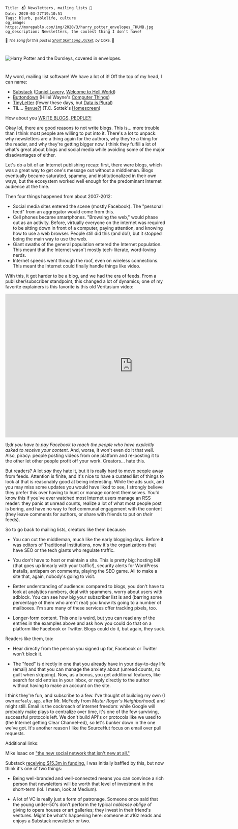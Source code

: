     Title: 📬 Newsletters, mailing lists 🧾
    Date: 2020-03-27T19:10:51
    Tags: blurb, pablolife, culture
    og_image: https://morepablo.com/img/2020/3/harry_potter_envelopes_THUMB.jpg
    og_description: Newsletters, the coolest thing I don't have!

<small>🎵 <em>The song for this post is <a href="https://www.youtube.com/watch?v=X5KmB8Laemg">Short Skirt Long Jacket</a>, by Cake.</em> 🎵</small>

<div class="caption-img-block" style="margin: 25px auto">
<img src="/img/2020/3/harry_potter_envelopes_THUMB.jpg" alt="Harry Potter and the Dursleys, covered in envelopes." style="margin: 15px auto;" />
</div>

My word, mailing list software! We have a lot of it! Off the top of my head, I
can name:

* [Substack][2] ([Daniel Lavery][9], [Welcome to Hell World][10])
* [Buttondown][4] (Hillel Wayne's [Computer Things][11])
* [TinyLetter][3] (fewer these days, but [Data is Plural][13])
* TIL… [Revue?!][1] (T.C. Sottek's [Homescreen][12])

How about you [WRITE BLOGS, PEOPLE?!][16]

Okay lol, there are good reasons to not write blogs. This is… more trouble than
I think most people are willing to put into it. There's a lot to unpack:
why newsletters are a thing again for the authors, why they're a thing for
the reader, and why they're getting bigger now. I think they fulfill a lot of
what's great about blogs and social media while avoiding some of the
major disadvantages of either.

Let's do a bit of an Internet publishing recap: first, there were blogs, which 
was a great way to get one's message out without a middleman. Blogs eventually
became saturated, spammy, and institutionalized in their own ways, but the
ecosystem worked well enough for the predominant Internet audience at the time.

Then four things happened from about 2007-2012:

- Social media sites entered the scene (mostly Facebook). The "personal feed"
  from an aggregator would come from this.
- Cell phones became smartphones. "Browsing the web," would phase out as an
  activity. Before, virtually everyone on the internet was required to be
  sitting down in front of a computer, paying attention, and knowing how to use
  a web browser. People still did this (and do!), but it stopped being the main
  way to use the web.
- Giant swaths of the general population entered the Internet population. This
  meant that the Internet wasn't mostly tech-literate, word-loving nerds.
- Internet speeds went through the roof, even on wireless connections. This
  meant the Internet could finally handle things like video.

With this, it got harder to be a blog, and we had the era of feeds.
From a publisher/subscriber standpoint, this changed a lot of dynamics; one of
my favorite explainers is this favorite is this old Veritasium video:

<iframe width="800" height="450" src="https://www.youtube-nocookie.com/embed/oVfHeWTKjag" frameborder="0" allow="accelerometer; autoplay; encrypted-media; gyroscope; picture-in-picture" allowfullscreen></iframe>

tl;dr _you have to pay Facebook to reach the people who have explicitly asked to
receive your content._ And, worse, it won't even do it that well. Also, piracy:
people posting videos from one platform and re-posting it to the other let other
people profit off your work. Creators… hate this.

But readers? A lot _say_ they hate it, but it is really hard to move people
away from feeds. Attention is finite, and it's nice to have a curated list of
things to look at that is reasonably good at being interesting. While the ads
suck, and you may miss some updates you would have liked to see, I strongly
believe they prefer this over having to hunt or manage content themselves.
You'd know this if you've ever watched most Internet users manage an RSS
reader: they panic at unread counts, realize a lot of what most people post is
boring, and have no way to feel communal engagement with the content (they leave
comments for authors, or share with friends to put on _their_ feeds).

So to go back to mailing lists, creators like them because:

- You can cut the middleman, much like the early blogging days. Before it was
  editors of Traditional Institutions, now it's the organizations that have SEO
  or the tech giants who regulate traffic.

- You don't have to host or maintain a site. This is pretty big: hosting bill
  (that goes up linearly with your traffic!), security alerts for WordPress
  installs, antispam on comments, playing the SEO game. All to make a site that,
  again, nobody's going to visit.

- Better understanding of audience: compared to blogs, you don't have to look at
  analytics numbers, deal with spammers, worry about users with adblock. You can
  see how big your subscriber list is and (barring some percentage of them who
  aren't real) you know its going to a number of mailboxes. I'm sure many of
  these services offer tracking pixels, too.

- Longer-form content. This one is weird, but you can read any of the entries
  in the examples above and ask how you could do that on a platform like
  Facebook or Twitter. Blogs could do it, but again, they suck.

Readers like them, too:

- Hear directly from the person you signed up for, Facebook or Twitter won't
  block it.

- The "feed" is directly in one that you already have in your day-to-day life
  (email) and that you can manage the anxiety about (unread counts, no guilt
  when skipping). Now, as a bonus, you get additional features, like search for
  old entries in your inbox, or reply directly to the author without having to
  make an account on the site.

I think they're fun, and subscribe to a few. I've thought of building my own (I
own `mcfeely.app`, after Mr. McFeely from _Mister Roger's Neighborhood_) and
might still. Email is the cockroach of internet freedom: while Google will
probably make plays to centralize over time, it's one of the few surviving,
successful protocols left. We don't build API's or protocols like we used to
(the Internet getting Clear Channel-ed), so let's bunker down in the one we've
got. It's another reason I like the SourceHut focus on email over pull requests.

Additional links:

Mike Isaac on ["the new social network that isn't new at all."][14]

Substack [receiving $15.3m in funding.][15] I was initially baffled by this, but
now think it's one of two things:

- Being well-branded and well-connected means you can convince a rich person
  that newsletters will be worth that level of investment in the short-term
  (lol. I mean, look at Medium).

- A lot of VC is really just a form of patronage. Someone once said that the
  young under-50's don't perform the typical _noblesse oblige_ of giving to
  opera houses or art galleries; they invest in their friend's ventures. Might
  be what's happening here: someone at a16z reads and enjoys a Substack
  newsletter or two.

   [1]: https://www.getrevue.co/
   [2]: https://substack.com/
   [3]: https://tinyletter.com/
   [4]: https://buttondown.email/
   [9]: https://www.shatnerchatner.com/
   [10]: https://luke.substack.com/
   [11]: https://buttondown.email/hillelwayne/archive
   [12]: https://www.getrevue.co/profile/homescreen
   [13]: https://tinyletter.com/data-is-plural/archive
   [14]: https://www.nytimes.com/2019/03/19/technology/new-social-network-email-newsletter.html
   [15]: https://techcrunch.com/2019/07/16/substack-series-a/
   [16]: /2013/11/blogging-solutions.html
